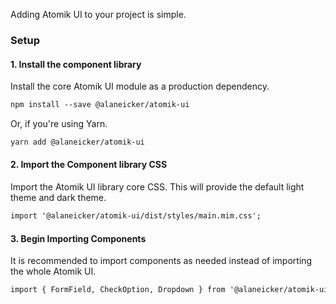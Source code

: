 Adding Atomik UI to your project is simple.

### Setup

#### 1. Install the component library

Install the core Atomik UI module as a production dependency.

```html
npm install --save @alaneicker/atomik-ui
```

Or, if you're using Yarn.

```html
yarn add @alaneicker/atomik-ui
```

#### 2. Import the Component library CSS

Import the Atomik UI library core CSS. This will provide the default light theme and dark theme.

```html
import '@alaneicker/atomik-ui/dist/styles/main.mim.css';
```

#### 3. Begin Importing Components

It is recommended to import components as needed instead of importing the whole Atomik UI.

```html
import { FormField, CheckOption, Dropdown } from '@alaneicker/atomik-ui';
```
